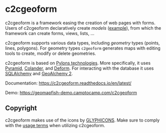 # c2cgeoform

c2cgeoform is a framework easing the creation of web pages with forms. Users
of c2cgeoform declaratively create *models*
([example](c2cgeoform/pully/model.py)), from which the framework
can create forms, views, lists, …

c2cgeoform supports various data types, including *geometry* types (points,
lines, polygons). For geometry types `c2geoform` generates maps with editing
tools to create, modify or delete geometries.

c2cgeoform is based on [Pylons technologies](http://www.pylonsproject.org/).
More specifically, it uses
[Pyramid](http://docs.pylonsproject.org/en/latest/docs/pyramid.html),
[Colander](http://colander.readthedocs.org/en/latest/), and
[Deform](http://deform.readthedocs.org/en/latest/). For interacting with the
database it uses [SQLAlchemy](http://www.sqlalchemy.org/) and
[GeoAlchemy 2](https://geoalchemy-2.readthedocs.org/en/latest/).

Documentation: https://c2cgeoform.readthedocs.io/en/latest/

Demo: https://geomapfish-demo.camptocamp.com/c2cgeoform

## Copyright

c2cgeoform makes use of the icons by [GLYPHICONS](http://glyphicons.com).
Make sure to comply with the [usage terms](http://glyphicons.com/license/) when
utilizing c2cgeoform.

